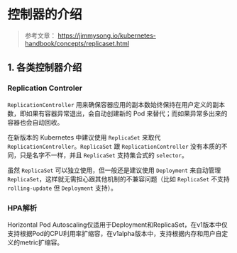 # 控制器的介绍
> 参考文章： https://jimmysong.io/kubernetes-handbook/concepts/replicaset.html

## 1. 各类控制器介绍

### Replication Controler 
`ReplicationController` 用来确保容器应用的副本数始终保持在用户定义的副本数，即如果有容器异常退出，会自动创建新的 Pod 来替代；而如果异常多出来的容器也会自动回收。

在新版本的 Kubernetes 中建议使用 `ReplicaSet` 来取代 `ReplicationController`。`ReplicaSet` 跟 `ReplicationController` 没有本质的不同，只是名字不一样，并且 `ReplicaSet` 支持集合式的 `selector`。

虽然 `ReplicaSet` 可以独立使用，但一般还是建议使用 `Deployment` 来自动管理 `ReplicaSet`，这样就无需担心跟其他机制的不兼容问题（比如 `ReplicaSet` 不支持 `rolling-update` 但 `Deployment` 支持）。

### HPA解析
Horizontal Pod Autoscaling仅适用于Deployment和ReplicaSet，在v1版本中仅支持根据Pod的CPU利用率扩缩容，在v1alpha版本中，支持根据内存和用户自定义的metric扩缩容。